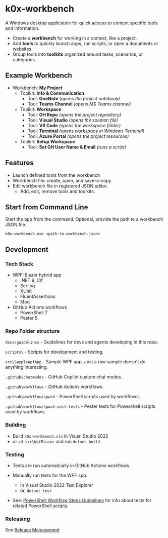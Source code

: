 # k0x-workbench

A Windows desktop application for quick access to context specific tools and information.

- Create a **workbench** for working in a context, like a project.
- Add **tools** to quickly launch apps, run scripts, or open a documents or websites.
- Group tools into **toolkits** organized around tasks, scenarios, or categories.

## Example Workbench

- Workbench: **My Project**
  - Toolkit: **Info & Communication**
    - Tool: **OneNote** *(opens the project notebook)*
    - Tool: **Teams Channel** *(opens MS Teams channel)*
  - Toolkit: **Workspace**
    - Tool: **GH Repo** *(opens the project repository)*
    - Tool: **Visual Studio** *(opens the solution file)*
    - Tool: **VS Code** *(opens the workspace folder)*
    - Tool: **Terminal** *(opens workspace in Windows Terminal)*
    - Tool: **Azure Portal** *(opens the project resources)*
  - Toolkit: **Setup Workspace**
    - Tool: **Set GH User Name & Email** *(runs a script)*

## Features

- Launch defined tools from the workbench
- Workbench file: create, open, and save-a-copy
- Edit workbench file in registered JSON editor.
  - Add, edit, remove tools and toolkits.

## Start from Command Line

Start the app from the command. Optional, provide the path to a workbench JSON file.

```shell
k0x-workbench.exe <path-to-workbench.json>
```

## Development

### Tech Stack

- WPF-Blazor hybrid app
  - .NET 9, C#
  - Serilog
  - XUnit
  - FluentAssertions
  - Moq
- GitHub Actions workflows
  - PowerShell 7
  - Pester 5

### Repo Folder structure

`docs\guidelines` - Guidelines for devs and agents developing in this repo.

`scripts\` - Scripts for development and testing.

`src\SampleWpfApp` - Sample WPF app. Just a raw sample doesn't do anything interesting.

`.github\chatmodes` - GitHub Copilot custom chat modes.

`.github\workflows` - GitHub Actions workflows.

`.github\workflows\pwsh` - PowerShell scripts used by workflows.

`.github\workflows\pwsh-unit-tests` - Pester tests for Powershell scripts used by workflows.

### Building

- Build `k0x-workbench.sln` in Visual Studio 2022
- or `cd src\WpfBlazor` and run `dotnet build`

### Testing

- Tests are run automatically in GitHub Actions workflows.

- Manually run tests for the WPF app:
  - In Visual Studio 2022 Test Explorer
  - or, `dotnet test`

- See: [PowerShell Workflow Steps Guidelines](./docs/guidelines/pwsh-workflow-steps-guidelines.md)
  for info about tests for related PowerShell scripts.

### Releasing

See [Release Management](./docs/release-management.md)
